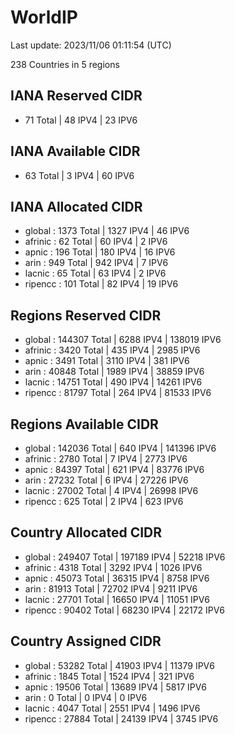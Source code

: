 # WorldIP

Last update: 2023/11/06 01:11:54 (UTC)

238 Countries in 5 regions

## IANA Reserved CIDR

- 71 Total | 48 IPV4 | 23 IPV6

## IANA Available CIDR

- 63 Total | 3 IPV4 | 60 IPV6

## IANA Allocated CIDR

- global : 1373 Total | 1327 IPV4 | 46 IPV6
- afrinic : 62 Total | 60 IPV4 | 2 IPV6
- apnic : 196 Total | 180 IPV4 | 16 IPV6
- arin : 949 Total | 942 IPV4 | 7 IPV6
- lacnic : 65 Total | 63 IPV4 | 2 IPV6
- ripencc : 101 Total | 82 IPV4 | 19 IPV6

## Regions Reserved CIDR

- global : 144307 Total | 6288 IPV4 | 138019 IPV6
- afrinic : 3420 Total | 435 IPV4 | 2985 IPV6
- apnic : 3491 Total | 3110 IPV4 | 381 IPV6
- arin : 40848 Total | 1989 IPV4 | 38859 IPV6
- lacnic : 14751 Total | 490 IPV4 | 14261 IPV6
- ripencc : 81797 Total | 264 IPV4 | 81533 IPV6

## Regions Available CIDR

- global : 142036 Total | 640 IPV4 | 141396 IPV6
- afrinic : 2780 Total | 7 IPV4 | 2773 IPV6
- apnic : 84397 Total | 621 IPV4 | 83776 IPV6
- arin : 27232 Total | 6 IPV4 | 27226 IPV6
- lacnic : 27002 Total | 4 IPV4 | 26998 IPV6
- ripencc : 625 Total | 2 IPV4 | 623 IPV6

## Country Allocated CIDR

- global : 249407 Total | 197189 IPV4 | 52218 IPV6
- afrinic : 4318 Total | 3292 IPV4 | 1026 IPV6
- apnic : 45073 Total | 36315 IPV4 | 8758 IPV6
- arin : 81913 Total | 72702 IPV4 | 9211 IPV6
- lacnic : 27701 Total | 16650 IPV4 | 11051 IPV6
- ripencc : 90402 Total | 68230 IPV4 | 22172 IPV6

## Country Assigned CIDR

- global : 53282 Total | 41903 IPV4 | 11379 IPV6
- afrinic : 1845 Total | 1524 IPV4 | 321 IPV6
- apnic : 19506 Total | 13689 IPV4 | 5817 IPV6
- arin : 0 Total | 0 IPV4 | 0 IPV6
- lacnic : 4047 Total | 2551 IPV4 | 1496 IPV6
- ripencc : 27884 Total | 24139 IPV4 | 3745 IPV6
